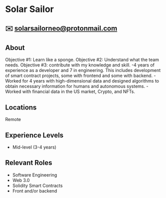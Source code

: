 # Solar Sailor
## :envelope: solarsailorneo@protonmail.com

## About
Objective #1: Learn like a sponge. Objective #2: Understand what the team needs. Objective #3: contribute with my knowledge and skill. -4 years of experience as a developer and 7 in engineering. This includes development of smart contract projects, some with frontend and some with backend. -Worked for 4 years with high-dimensional data and designed algorithms to obtain necessary information for humans and autonomous systems. -Worked with financial data in the US market, Crypto, and NFTs.

## Locations
Remote

## Experience Levels
- Mid-level (3-4 years)

## Relevant Roles
- Software Engineering
- Web 3.0
- Solidity Smart Contracts
- Front and/or backend

